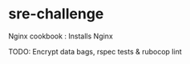 # sre-challenge

Nginx cookbook : Installs Nginx

TODO: Encrypt data bags, rspec tests & rubocop lint 

